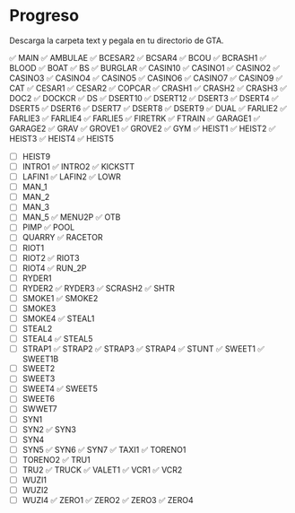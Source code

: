 # Progreso

Descarga la carpeta text y pegala en tu directorio de GTA.

:white_check_mark: MAIN
:white_check_mark: AMBULAE
:white_check_mark: BCESAR2
:white_check_mark: BCSAR4
:white_check_mark: BCOU
:white_check_mark: BCRASH1
:white_check_mark: BLOOD
:white_check_mark: BOAT
:white_check_mark: BS
:white_check_mark: BURGLAR
:white_check_mark: CASIN10
:white_check_mark: CASINO1
:white_check_mark: CASINO2
:white_check_mark: CASINO3
:white_check_mark: CASINO4
:white_check_mark: CASINO5
:white_check_mark: CASINO6
:white_check_mark: CASINO7
:white_check_mark: CASINO9
:white_check_mark: CAT
:white_check_mark: CESAR1
:white_check_mark: CESAR2
:white_check_mark: COPCAR
:white_check_mark: CRASH1
:white_check_mark: CRASH2
:white_check_mark: CRASH3
:white_check_mark: DOC2
:white_check_mark: DOCKCR
:white_check_mark: DS
:white_check_mark: DSERT10
:white_check_mark: DSERT12
:white_check_mark: DSERT3
:white_check_mark: DSERT4
:white_check_mark: DSERT5
:white_check_mark: DSERT6
:white_check_mark: DSERT7
:white_check_mark: DSERT8
:white_check_mark: DSERT9
:white_check_mark: DUAL
:white_check_mark: FARLIE2
:white_check_mark: FARLIE3
:white_check_mark: FARLIE4
:white_check_mark: FARLIE5
:white_check_mark: FIRETRK
:white_check_mark: FTRAIN
:white_check_mark: GARAGE1
:white_check_mark: GARAGE2
:white_check_mark: GRAV
:white_check_mark: GROVE1
:white_check_mark: GROVE2
:white_check_mark: GYM
:white_check_mark: HEIST1
:white_check_mark: HEIST2
:white_check_mark: HEIST3
:white_check_mark: HEIST4
:white_check_mark: HEIST5
- [ ] HEIST9
- [ ] INTRO1
:white_check_mark: INTRO2
:white_check_mark: KICKSTT
- [ ] LAFIN1
:white_check_mark: LAFIN2
:white_check_mark: LOWR
- [ ] MAN_1
- [ ] MAN_2
- [ ] MAN_3
- [ ] MAN_5
:white_check_mark: MENU2P
:white_check_mark: OTB
- [ ] PIMP
:white_check_mark: POOL
- [ ] QUARRY
:white_check_mark: RACETOR
- [ ] RIOT1
- [ ] RIOT2
:white_check_mark: RIOT3
- [ ] RIOT4
:white_check_mark: RUN_2P
- [ ] RYDER1
- [ ] RYDER2
:white_check_mark: RYDER3
:white_check_mark: SCRASH2
:white_check_mark: SHTR
- [ ] SMOKE1
:white_check_mark: SMOKE2
- [ ] SMOKE3
- [ ] SMOKE4
:white_check_mark: STEAL1
- [ ] STEAL2
- [ ] STEAL4
:white_check_mark: STEAL5
- [ ] STRAP1
:white_check_mark: STRAP2
:white_check_mark: STRAP3
:white_check_mark: STRAP4
:white_check_mark: STUNT
:white_check_mark: SWEET1
:white_check_mark: SWEET1B
- [ ] SWEET2
- [ ] SWEET3
- [ ] SWEET4
:white_check_mark: SWEET5
- [ ] SWEET6
- [ ] SWWET7
- [ ] SYN1
- [ ] SYN2
:white_check_mark: SYN3
- [ ] SYN4
- [ ] SYN5
:white_check_mark: SYN6
:white_check_mark: SYN7
:white_check_mark: TAXI1
:white_check_mark: TORENO1
- [ ] TORENO2
:white_check_mark: TRU1
- [ ] TRU2
:white_check_mark: TRUCK
:white_check_mark: VALET1
:white_check_mark: VCR1
:white_check_mark: VCR2
- [ ] WUZI1
- [ ] WUZI2
- [ ] WUZI4
:white_check_mark: ZERO1
:white_check_mark: ZERO2
:white_check_mark: ZERO3
:white_check_mark: ZERO4
